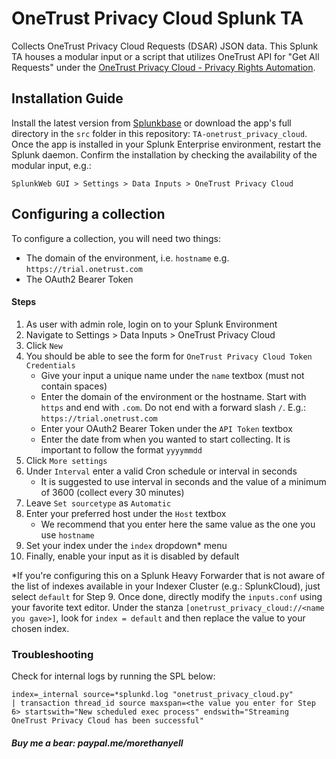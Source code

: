 # OneTrust Privacy Cloud Splunk TA
Collects OneTrust Privacy Cloud Requests (DSAR) JSON data. This Splunk TA houses a modular input or a script that utilizes OneTrust API for "Get All Requests" under the [OneTrust Privacy Cloud - Privacy Rights Automation](https://developer.onetrust.com/onetrust/reference/getallrequestqueuesv2usingget).

## Installation Guide
Install the latest version from [Splunkbase](https://splunkbase.splunk.com/app/6741) or download the app's full directory in the `src` folder in this repository: `TA-onetrust_privacy_cloud`. Once the app is installed in your Splunk Enterprise environment, restart the Splunk daemon. Confirm the installation by checking the availability of the modular input, e.g.:

```
SplunkWeb GUI > Settings > Data Inputs > OneTrust Privacy Cloud
```

## Configuring a collection
To configure a collection, you will need two things:
- The domain of the environment, i.e. `hostname` e.g. `https://trial.onetrust.com`
- The OAuth2 Bearer Token
#### Steps
1. As user with admin role, login on to your Splunk Environment
2. Navigate to Settings > Data Inputs > OneTrust Privacy Cloud
3. Click `New`
4. You should be able to see the form for `OneTrust Privacy Cloud Token Credentials`
    - Give your input a unique name under the `name` textbox (must not contain spaces)
    - Enter the domain of the environment or the hostname. Start with `https` and end with `.com`. Do not end with a forward slash `/`. E.g.: `https://trial.onetrust.com`
    - Enter your OAuth2 Bearer Token under the `API Token` textbox
    - Enter the date from when you wanted to start collecting. It is important to follow the format `yyyymmdd`
5. Click `More settings`
6. Under `Interval` enter a valid Cron schedule or interval in seconds
    - It is suggested to use interval in seconds and the value of a minimum of 3600 (collect every 30 minutes)
7. Leave `Set sourcetype` as `Automatic`
8. Enter your preferred host under the `Host` textbox
    - We recommend that you enter here the same value as the one you use `hostname`
9. Set your index under the `index` dropdown* menu
10. Finally, enable your input as it is disabled by default

*If you're configuring this on a Splunk Heavy Forwarder that is not aware of the list of indexes available in your Indexer Cluster (e.g.: SplunkCloud), just select `default` for Step 9. Once done, directly modify the `inputs.conf` using your favorite text editor. Under the stanza `[onetrust_privacy_cloud://<name you gave>]`, look for `index = default` and then replace the value to your chosen index.

### Troubleshooting
Check for internal logs by running the SPL below:

```
index=_internal source=*splunkd.log "onetrust_privacy_cloud.py" 
| transaction thread_id source maxspan=<the value you enter for Step 6> startswith="New scheduled exec process" endswith="Streaming OneTrust Privacy Cloud has been successful"
```
##### Buy me a bear: paypal.me/morethanyell